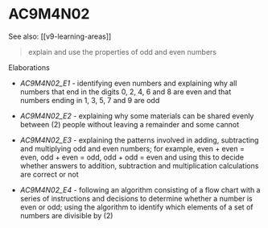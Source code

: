 
# AC9M4N02 

See also: [[v9-learning-areas]]

> explain and use the properties of odd and even numbers

Elaborations


- _AC9M4N02_E1_ - identifying even numbers and explaining why all numbers that end in the digits 0, 2, 4, 6 and 8 are even and that numbers ending in 1, 3, 5, 7 and 9 are odd

- _AC9M4N02_E2_ - explaining why some materials can be shared evenly between \(2\) people without leaving a remainder and some cannot

- _AC9M4N02_E3_ - explaining the patterns involved in adding, subtracting and multiplying odd and even numbers; for example, even + even = even, odd + even = odd, odd + odd = even and using this to decide whether answers to addition, subtraction and multiplication calculations are correct or not

- _AC9M4N02_E4_ - following an algorithm consisting of a flow chart with a series of instructions and decisions to determine whether a number is even or odd; using the algorithm to identify which elements of a set of numbers are divisible by \(2\)
